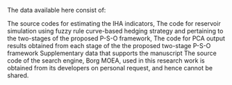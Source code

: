 The data available here consist of:

The source codes for estimating the IHA indicators,
The code for reservoir simulation using fuzzy rule curve-based hedging strategy and pertaining to the two-stages of the proposed P-S-O framework,
The code for PCA
output results obtained from each stage of the the proposed two-stage P-S-O framework
Supplementary data that supports the manuscript
The source code of the search engine, Borg MOEA, used in this research work is obtained from its developers on personal request, and hence cannot be shared.

